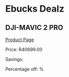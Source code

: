 
# Ebucks Dealz
## DJI-MAVIC 2 PRO
[Product Page](https://www.ebucks.com/web/shop/productSelected.do?prodId=1045165540&catId=714994827)

Price: R40699.00

Savings: 

Percentage off: %
	